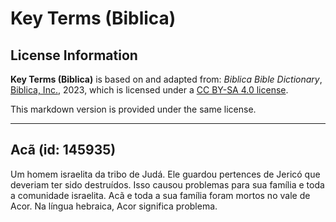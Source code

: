 # Key Terms (Biblica)

## License Information

**Key Terms (Biblica)** is based on and adapted from: _Biblica Bible Dictionary_, [Biblica, Inc.](https://www.biblica.com/), 2023, which is licensed under a [CC BY-SA 4.0 license](https://creativecommons.org/licenses/by-sa/4.0/legalcode.en).

This markdown version is provided under the same license.



--------------------------------

## Acã (id: 145935)

Um homem israelita da tribo de Judá. Ele guardou pertences de Jericó que deveriam ter sido destruídos. Isso causou problemas para sua família e toda a comunidade israelita. Acã e toda a sua família foram mortos no vale de Acor. Na língua hebraica, Acor significa problema.


